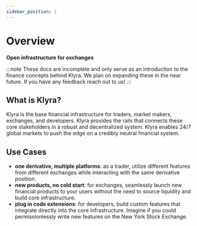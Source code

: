 ```yaml
---
sidebar_position: 1
---
```


# Overview

**Open infrastructure for exchanges**

:::note
These docs are incomplete and only serve as an introduction to the finance concepts behind Klyra. We plan on expanding these in the near future. If you have any feedback reach out to us!
:::

## What is Klyra?
Klyra is the base financial infrastructure for traders, market makers, exchanges, and developers. Klyra provides the rails that connects these core stakeholders in a robust and decentralized system. Klyra enables 24/7 global markets to push the edge on a credibly neutral financial system.

## Use Cases
- **one derivative, multiple platforms**: as a trader, utilize different features from different exchanges while interacting with the same derivative position.
- **new products, no cold start**: for exchanges, seamlessly launch new financial products to your users without the need to source liquidity and build core infrastructure.
- **plug in code extensions**: for developers, build custom features that integrate directly into the core infrastructure. Imagine if you could permissionlessly write new features on the New York Stock Exchange.




